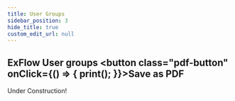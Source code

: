 ```yaml
---
title: User Groups
sidebar_position: 3
hide_title: true
custom_edit_url: null
---
```

## ExFlow User groups <button class="pdf-button" onClick={() => { print(); }}>Save as PDF</button>

Under Construction!